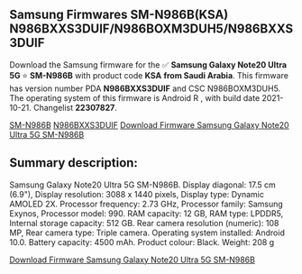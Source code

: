 <h2>Samsung Firmwares SM-N986B(KSA) N986BXXS3DUIF/N986BOXM3DUH5/N986BXXS3DUIF</h2>
Download the Samsung firmware for the ✅ <strong>Samsung Galaxy Note20 Ultra 5G </strong> ⭐ <strong>SM-N986B</strong> with product code <strong>KSA</strong> <strong> from Saudi Arabia</strong>. This firmware has version number PDA <strong>N986BXXS3DUIF</strong> and CSC N986BOXM3DUH5. The operating system of this firmware is Android R , with build date 2021-10-21. Changelist <strong>22307827</strong>.


[SM-N986B](https://samfirm.shop/samsung/model/SM-N986B)
[N986BXXS3DUIF](https://samfirm.shop/samsung/pda/N986BXXS3DUIF)
[Download Firmware Samsung Galaxy Note20 Ultra 5G SM-N986B](https://samfirm.shop/samsung/firmware/467082)
<h2>Summary description:</h2>
<p>Samsung Galaxy Note20 Ultra 5G SM-N986B. Display diagonal: 17.5 cm (6.9"), Display resolution: 3088 x 1440 pixels, Display type: Dynamic AMOLED 2X. Processor frequency: 2.73 GHz, Processor family: Samsung Exynos, Processor model: 990. RAM capacity: 12 GB, RAM type: LPDDR5, Internal storage capacity: 512 GB. Rear camera resolution (numeric): 108 MP, Rear camera type: Triple camera. Operating system installed: Android 10.0. Battery capacity: 4500 mAh. Product colour: Black. Weight: 208 g</p>


[Download Firmware Samsung Galaxy Note20 Ultra 5G SM-N986B](https://samfirm.shop/samsung/firmware/467082)
